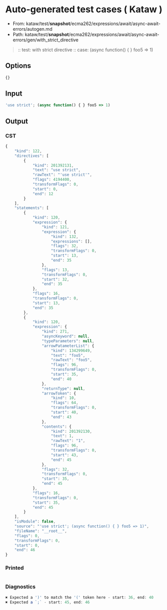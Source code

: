 # Auto-generated test cases ( Kataw )
- From: kataw/test/__snapshot__/ecma262/expressions/await/async-await-errors/autogen.md
- Path: kataw/test/__snapshot__/ecma262/expressions/await/async-await-errors/gen/with_strict_directive
> :: test: with strict directive
> :: case: (async function() { } foo5 => 1)
## Options

`````js
{}
`````
## Input

`````js
'use strict'; (async function() { } foo5 => 1)
`````
## Output

### CST

```javascript
{
    "kind": 122,
    "directives": [
        {
            "kind": 201392131,
            "text": "use strict",
            "rawText": "'use strict'",
            "flags": 4194400,
            "transformFlags": 0,
            "start": 0,
            "end": 12
        }
    ],
    "statements": [
        {
            "kind": 120,
            "expression": {
                "kind": 121,
                "expression": {
                    "kind": 132,
                    "expressions": [],
                    "flags": 32,
                    "transformFlags": 0,
                    "start": 13,
                    "end": 35
                },
                "flags": 13,
                "transformFlags": 0,
                "start": 32,
                "end": 35
            },
            "flags": 16,
            "transformFlags": 0,
            "start": 13,
            "end": 35
        },
        {
            "kind": 120,
            "expression": {
                "kind": 271,
                "asyncKeyword": null,
                "typeParameters": null,
                "arrowPatameterList": {
                    "kind": 134299649,
                    "text": "foo5",
                    "rawText": "foo5",
                    "flags": 96,
                    "transformFlags": 0,
                    "start": 35,
                    "end": 40
                },
                "returnType": null,
                "arrowToken": {
                    "kind": 10,
                    "flags": 64,
                    "transformFlags": 0,
                    "start": 40,
                    "end": 43
                },
                "contents": {
                    "kind": 201392130,
                    "text": 1,
                    "rawText": "1",
                    "flags": 96,
                    "transformFlags": 0,
                    "start": 43,
                    "end": 45
                },
                "flags": 32,
                "transformFlags": 0,
                "start": 35,
                "end": 45
            },
            "flags": 16,
            "transformFlags": 0,
            "start": 35,
            "end": 45
        }
    ],
    "isModule": false,
    "source": "'use strict'; (async function() { } foo5 => 1)",
    "fileName": "__root__",
    "flags": 0,
    "transformFlags": 0,
    "start": 0,
    "end": 46
}
```

### Printed

```javascript

```

### Diagnostics

```javascript
✖ Expected a ')' to match the '(' token here - start: 36, end: 40
✖ Expected a `;` - start: 45, end: 46

```

